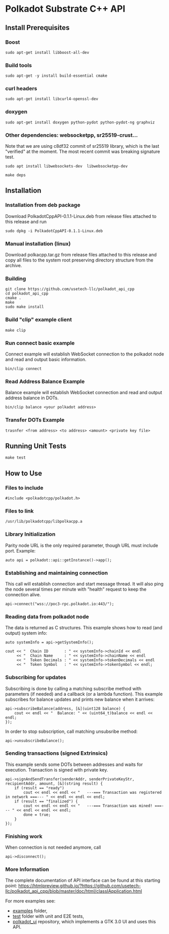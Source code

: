 # Polkadot Substrate C++ API

## Install Prerequisites

### Boost
```
sudo apt-get install libboost-all-dev
```

### Build tools
```
sudo apt-get -y install build-essential cmake
```

### curl headers
```
sudo apt-get install libcurl4-openssl-dev
```

### doxygen
```
sudo apt-get install doxygen python-pydot python-pydot-ng graphviz
```

### Other dependencies: websocketpp, sr25519-crust...
Note that we are using c8df32 commit of sr25519 library, which is the last "verified" at the moment. The most recent commit was breaking signature test. 

```
sudo apt install libwebsockets-dev  libwebsocketpp-dev
```

```
make deps
```

## Installation

### Installation from deb package

Download PolkadotCppAPI-0.1.1-Linux.deb from release files attached to this release and run
```
sudo dpkg -i PolkadotCppAPI-0.1.1-Linux.deb
```

### Manual installation (linux)

Download polkacpp.tar.gz from release files attached to this release and copy all files to the system root preserving directory structure from the archive.

### Building
```
git clone https://github.com/usetech-llc/polkadot_api_cpp
cd polkadot_api_cpp
cmake .
make
sudo make install
```

### Build "clip" example client
```
make clip
```

### Run connect basic example

Connect example will establish WebSocket connection to the polkadot node and read and output basic information.
```
bin/clip connect
```

### Read Address Balance Example

Balance example will establish WebSocket connection and read and output address balance in DOTs.
```
bin/clip balance <your polkadot address>
```

### Transfer DOTs Example

```
trasnfer <from address> <to address> <amount> <private key file>
```

## Running Unit Tests

```
make test
```

## How to Use

### Files to include
```
#include <polkadotcpp/polkadot.h>
```

### Files to link
```
/usr/lib/polkadotcpp/libpolkacpp.a
```

### Library Initialization
Parity node URL is the only required parameter, though URL must include port. Example:
```
auto api = polkadot::api::getInstance()->app();
```

### Establishing and maintaining connection
This call will establish connection and start message thread. It will also ping the node several times per minute with "health" request to keep the connection alive.
```
api->connect("wss://poc3-rpc.polkadot.io:443/");
```

### Reading data from polkadot node
The data is returned as C structures. This example shows how to read (and output) system info:
```
auto systemInfo = api->getSystemInfo();

cout << "  Chain ID       : " << systemInfo->chainId << endl
     << "  Chain Name     : " << systemInfo->chainName << endl
     << "  Token Decimals : " << systemInfo->tokenDecimals << endl
     << "  Token Symbol   : " << systemInfo->tokenSymbol << endl;
```

### Subscribing for updates

Subscribing is done by calling a matching subscribe method with parameters (if needed) and a callback (or a lambda function). This example subscribes for balance updates and prints new balance when it arrives:
```
api->subscribeBalance(address, [&](uint128 balance) {
    cout << endl << "  Balance: " << (uint64_t)balance << endl << endl;
});
```

In order to stop subscription, call matching unsubsribe method:
```
api->unsubscribeBalance();
```

### Sending transactions (signed Extrinsics)

This example sends some DOTs between addresses and waits for execution. Transaction is signed with private key.
```
api->signAndSendTransfer(senderAddr, senderPrivateKeyStr, recipientAddr, amount, [&](string result) {
    if (result == "ready")
        cout << endl << endl << "   ---=== Transaction was registered in network ===--- " << endl << endl << endl;
    if (result == "finalized") {
        cout << endl << endl << "   ---=== Transaction was mined! ===--- " << endl << endl << endl;
        done = true;
    }
});
```

### Finishing work

When connection is not needed anymore, call
```
api->disconnect();
```

### More Information

The complete documentation of API interface can be found at this starting point:
https://htmlpreview.github.io/?https://github.com/usetech-llc/polkadot_api_cpp/blob/master/doc/html/classIApplication.html

For more examples see:
- [examples](https://github.com/usetech-llc/polkadot_api_cpp/tree/master/examples) folder,
- [test](https://github.com/usetech-llc/polkadot_api_cpp/tree/master/test) folder with unit and E2E tests,
- [polkadot_ui](https://github.com/usetech-llc/polkadot_ui) repository, which implements a GTK 3.0 UI and uses this API.
